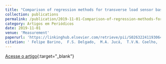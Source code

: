 ```yaml
---
title: "Comparison of regression methods for transverse load sensor based on optical fiber long-period grating"
collection: publications
permalink: /publication/2019-11-01-Comparison-of-regression-methods-for-transverse-load-sensor-based-on-optical-fiber-long-period-grating
category: Artigos em Periódicos
date: 2019-11-01
venue: 'Measurement'
paperurl: 'https://linkinghub.elsevier.com/retrieve/pii/S026322411930644X'
citation: ' Felipe Barino,  F.S. Delgado,  M.A. Jucá,  T.V.N. Coelho,  A. Santos, &quot;Comparison of regression methods for transverse load sensor based on optical fiber long-period grating.&quot; Measurement, 2019.'
---
```

[Acesse o artigo](https://linkinghub.elsevier.com/retrieve/pii/S026322411930644X){:target="_blank"}
